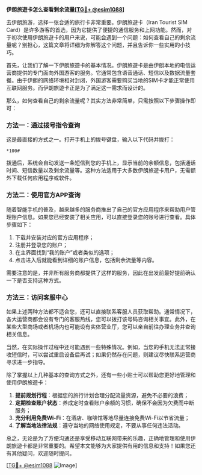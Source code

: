 **伊朗旅遊卡怎么查看剩余流量[[TG💪+ @esim1088](https://t.me/s/esim1088)]**

去伊朗旅游，选择一张合适的旅行卡非常重要。伊朗旅遊卡（Iran Tourist SIM Card）是许多游客的首选，因为它提供了便捷的通信服务和上网功能。然而，对于初次使用伊朗旅遊卡的用户来说，可能会遇到一个问题：如何查看自己的剩余流量呢？别担心，这篇文章将详细为你解答这个问题，并且告诉你一些实用的小技巧。

首先，让我们了解一下伊朗旅遊卡的基本情况。伊朗旅遊卡是由伊朗本地的电信运营商提供的专门面向外国游客的服务。它通常包含语音通话、短信以及数据流量套餐。由于伊朗的网络环境相对封闭，外国游客需要购买当地的SIM卡才能正常使用互联网服务。而伊朗旅遊卡正是为了满足这一需求而设计的。

那么，如何查看自己的剩余流量呢？其实方法非常简单，只需按照以下步骤操作即可：

### 方法一：通过拨号指令查询

这是最直接的方式之一。打开手机上的拨号键盘，输入以下代码并拨打：
```
*100#
```
拨通后，系统会自动发送一条短信到您的手机上，显示当前的余额信息，包括通话时间、短信数量以及剩余流量等。这种方法适用于大多数伊朗旅遊卡用户，无需额外下载任何应用程序或软件。

### 方法二：使用官方APP查询

随着智能手机的普及，越来越多的服务商推出了自己的官方应用程序来帮助用户管理账户信息。如果您已经安装了相关应用，可以直接登录您的账号进行查看。具体步骤如下：

1. 下载并安装对应的官方应用程序；
2. 注册并登录您的账户；
3. 在主界面找到“我的账户”或者类似的选项；
4. 点击进入后就能看到详细的账户信息，包括剩余流量等内容。

需要注意的是，并非所有服务商都提供了这样的服务，因此在出发前最好提前确认一下是否支持这种方式。

### 方法三：访问客服中心

如果上述两种方法都不适合您，还可以直接联系客服人员获取帮助。通常情况下，各大运营商都会设有专门的客服热线，您可以拨打该号码咨询相关事宜。此外，在某些大型商场或者机场内也可能设有实体营业厅，您可以亲自前往办理业务并查询相关信息。

当然，在实际操作过程中还可能遇到一些特殊情况。例如，当您的手机无法正常接收短信时，可以尝试重启设备后再试；如果仍然存在问题，则建议尽快联系运营商寻求进一步指导。

除了掌握以上几种基本的查询方式之外，还有一些小贴士可以帮助您更好地管理和使用伊朗旅遊卡：

1. **提前规划行程**：根据您的旅行计划合理分配流量资源，避免不必要的浪费；
2. **定期检查账户状态**：养成定时查看账户余额的习惯，确保不会因为欠费而中断服务；
3. **充分利用免费Wi-Fi**：在酒店、咖啡馆等地尽量连接免费Wi-Fi以节省流量；
4. **了解当地法律法规**：遵守当地的网络使用规定，不要从事任何违法活动。

总之，无论是为了方便沟通还是享受移动互联网带来的乐趣，正确地管理和使用伊朗旅遊卡都是非常重要的。希望本文能够为大家提供有用的信息和支持！如果您还有其他疑问，欢迎随时提问。

[[TG💪+ @esim1088](https://t.me/s/esim1088) ![Image](https://i.postimg.cc/4NQfJmqS/Snipaste-2025-05-13-00-14-12.png)]